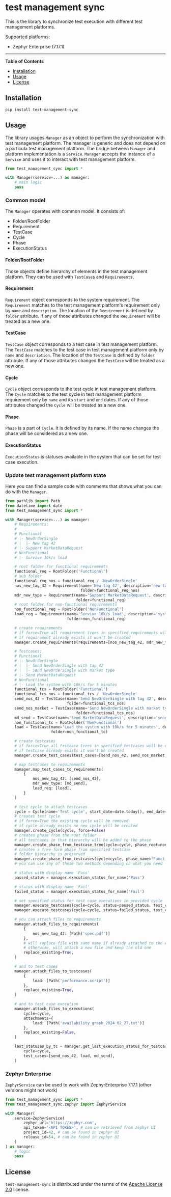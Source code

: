 # test management sync

This is the library to synchronize test execution with different test management platforms.

Supported platforms:
+ Zephyr Enterprise (7.17.1)

-----

**Table of Contents**

- [Installation](#installation)
- [Usage](#usage)
- [License](#license)

## Installation

```console
pip install test-management-sync
```

## Usage

The library usages `Manager` as an object to perform the synchronization with test management platform.
The manager is generic and does not depend on a particula test management platform.
The bridge between `Manager` and platform implementation is a `Service`.
`Manager` accepts the instance of a `Service` and uses it to interact with test management platform.

```python
from test_management_sync import *

with Manager(service=...) as manager:
    # main logic
    pass
```

### Common model

The `Manager` operates with common model. It consists of:
+ Folder/RootFolder
+ Requirement
+ TestCase
+ Cycle
+ Phase
+ ExecutionStatus

#### Folder/RootFolder

Those objects define hierarchy of elements in the test management platform.
They can be used with `TestCase`s and `Requirement`s.

#### Requirement

`Requirement` object corresponds to the system requirement.
The `Requirement` matches to the test management platform's requirement only by `name` and `description`.
The location of the `Requirement` is defined by `folder` attribute.
If any of those attributes changed the `Requirement` will be treated as a new one.

#### TestCase

`TestCase` object corresponds to a test case in test management platform.
The `TestCase` matches to the test case in test management platform only by `name` and `description`.
The location of the `TestCase` is defined by `folder` attribute.
If any of those attributes changed the `TestCase` will be treated as a new one.

#### Cycle

`Cycle` object corresponds to the test cycle in test management platform.
The `Cycle` matches to the test cycle in test management platform requirement only by `name` and its `start` and `end` dates.
If any of those attributes changed the `Cycle` will be treated as a new one.

#### Phase

`Phase` is a part of `Cycle`. It is defined by its name. If the name changes the phase will be considered as a new one.

#### ExecutionStatus

`ExecutionStatus` is statuses available in the system that can be set for test case execution.

### Update test management platform state

Here you can find a sample code with comments that shows what you can do with the `Manager`.

```python
from pathlib import Path
from datetime import date
from test_management_sync import *

with Manager(service=...) as manager:
    # Requirements:
    #
    # Functional
    # |- NewOrderSingle
    # |  |- New tag 42
    # |- Support MarketDataRequest
    # NonFunctional
    # |- Survive 10k/s load

    # root folder for functional requirements
    functional_req = RootFolder('Functional')
    # sub folder
    functional_req_nos = functional_req / 'NewOrderSingle'
    nos_new_tag_42 = Requirement(name='New tag 42', description='new tag added to NOS message',
                                 folder=functional_req_nos)
    mdr_new_type = Requirement(name='Support MarketDataRequest', description='support for new message type MD req',
                               folder=functional_req)
    # root folder for non-functional requirements
    non_functional_req = RootFolder('NonFunctional')
    load_req = Requirement(name='Survive 10k/s load', description='system should be alive under 10000 msg/s',
                           folder=non_functional_req)

    # create requirements
    # if force=True all requirement trees in specified requirements will be cleaned before creating new requirements
    # if requirement already exists it won't be created
    manager.create_requirements(requirements=[nos_new_tag_42, mdr_new_type, load_req], force=False)

    # Testcases:
    # Functional
    # |- NewOrderSingle
    # |  |- Send NewOrderSingle with tag 42
    # |  |- Send NewOrderSingle with market type
    # |- Send MarketDataRequest
    # NonFunctional
    # |- Load the system with 10k/s for 5 minutes
    functional_tcs = RootFolder('Functional')
    functional_tcs_nos = functional_tcs / 'NewOrderSingle'
    send_nos_42 = TestCase(name='Send NewOrderSingle with tag 42', description='send NOS with new tag 42',
                           folder=functional_tcs_nos)
    send_nos_market = TestCase(name='Send NewOrderSingle with market type', description='send NOS with market type',
                               folder=functional_tcs_nos)
    md_send = TestCase(name='Send MarketDataRequest', description='send new MD message', folder=functional_tcs)
    non_functional_tc = RootFolder('NonFunctional')
    load = TestCase(name='Load the system with 10k/s for 5 minutes', description='send 10000 mgs/s to the system',
                    folder=non_functional_tc)

    # create testcases
    # if force=True all testcase trees in specified testcases will be cleaned before creating new testcases
    # if testcase already exists it won't be created
    manager.create_test_cases(test_cases=[send_nos_42, send_nos_market, md_send, load], force=False)

    # map testcases to requirements
    manager.map_test_cases_to_requirements(
        {
            nos_new_tag_42: [send_nos_42],
            mdr_new_type: [md_send],
            load_req: [load],
        }
    )

    # test cycle to attach testcases
    cycle = Cycle(name='Test cycle', start_date=date.today(), end_date=date.today())
    # creates test cycle
    # if force=True the existing cycle will be removed
    # if cycle already exists no new cycle will be created
    manager.create_cycle(cycle, force=False)
    # creates phase from the root folder
    # all testcases in that hierarchy will be added to the phase
    manager.create_phase_from_testcase_tree(cycle=cycle, phase_root=non_functional_tc)
    # creates a free-form phase from specified testcase
    # folder hierarchy is preserved
    manager.create_phase_from_testcases(cycle=cycle, phase_name='FunctionalA', test_cases=[send_nos_42, md_send])
    # you can use any of those two methods depending on what you need

    # status with display name 'Pass'
    passed_status = manager.execution_status_for_name('Pass')

    # status with display name 'Fail'
    failed_status = manager.execution_status_for_name('Fail')

    # set specified status for test case executions in provided cycle
    manager.execute_testcases(cycle=cycle, status=passed_status, test_cases=[send_nos_42, load])
    manager.execute_testcases(cycle=cycle, status=failed_status, test_cases=[md_send])

    # you can attach files to requirements
    manager.attach_files_to_requirements(
        {
            nos_new_tag_42: [Path('spec.pdf')]
        },
        # will replace file with same name if already attached to the element
        # otherwise, will attach a new file and keep the old one
        replace_existing=True,
    )

    # and to test cases
    manager.attach_files_to_testcases(
        {
            load: [Path('performance.script')]
        },
        replace_existing=True,
    )

    # and to test case execution
    manager.attach_files_to_executions(
        cycle=cycle,
        attachments={
            load: [Path('availability_graph_2024_02_27.txt')]
        },
        replace_existing=False,
    )

    last_statuses_by_tc = manager.get_last_execution_status_for_testcases(
        cycle=cycle,
        test_cases=[send_nos_42, load, md_send],
    )
```

### Zephyr Enterprise

`ZephyrService` can be used to work with ZephyrEnterprise 7.17.1 (other versions might not work)

```python
from test_management_sync import *
from test_management_sync.zephyr import ZephyrService

with Manager(
    service=ZephyrService(
        zephyr_url='https://zephyr.com',
        api_token='<API TOKEN>', # can be retrieved from zephyr UI
        project_id=42, # can be found in zephyr UI
        release_id=54, # can be found in zephyr UI
    )
) as manager:
    # logic
    pass
```

## License

`test-management-sync` is distributed under the terms of the [Apache License 2.0](https://spdx.org/licenses/Apache-2.0.html) license.
